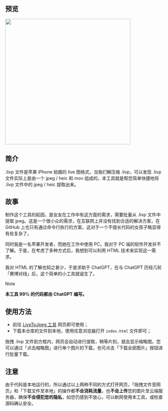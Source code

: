 
## 预览

<p align="left">
  <img height="400" src="https://raw.githubusercontent.com/MrSouthWall/LivpToImage/refs/heads/main/README-Assets/PreviewImage.png">
</p>

## 简介
.livp 文件是苹果 iPhone 拍摄的 live 图格式，当我们解压缩 .livp，可以发现 .livp 文件实际上是由一个 jpeg / heic 和 mov 组成的，本工具就是帮您简单快捷地将 .livp 文件中的 jpeg / heic 提取出来。

## 故事
制作这个工具的起因，是女友在工作中有这方面的需求，需要批量从 .livp 文件中提取 jpeg。这是一个很小众的需求，在互联网上并没有找到合适的解决方案，在 GitHub 上也只有通过命令行执行的方案，这对于一个不擅长代码的女孩子略显得有些复杂了。

同时我是一名苹果开发者，而她在工作中使用 PC，我对于 PC 端的软件开发并不了解。于是，在考虑了多种方式后，我想到可以利用 HTML 技术来实现这一需求。

我对 HTML 的了解也知之甚少，于是求助于 ChatGPT，在与 ChatGPT 历经几轮「赛博对线」后，这个简单的小工具就诞生了。

> [!NOTE]
> **本工具 99% 的代码都由 ChatGPT 编写。**

## 使用方法
- 前往 [LivpToJpeg 工具](https://mrsouthwall.github.io/LivpToImage/ "点击前往 LivpToImage 工具") 网页即可使用；
- 下载本仓库的文件到本地，使用任意浏览器打开 `index.html` 文件即可；

拖拽 .livp 文件到方框内，网页会自动进行提取，稍等片刻，就会显示缩略图。您可以通过「点击缩略图」进行单个图片的下载，也可点击「下载全部图片」按钮进行批量下载。

## 注意
由于代码是本地运行的，所以通过以上两种不同的方式打开网页，「拖拽文件至网页」和「下载文件至本地」的操作都**不会消耗流量**，也**不会上传**您的图片至云端服务器，确保**不会侵犯您的隐私**，如您仍感到不放心，可以断网使用本工具，或检查源码确认安全。
